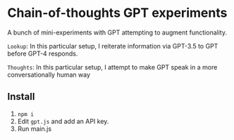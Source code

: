 # Chain-of-thoughts GPT experiments
A bunch of mini-experiments with GPT attempting to augment functionality.

`Lookup`: In this particular setup, I reiterate information via GPT-3.5 to GPT before GPT-4 responds.

`Thoughts`: In this particular setup, I attempt to make GPT speak in a more conversationally human way

## Install

1. `npm i`
2. Edit `gpt.js` and add an API key.
3. Run main.js

